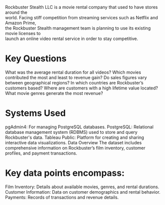 Rockbuster  Stealth  LLC  is  a  movie  rental  company  that  used  to  have  stores  around  the   
world.   Facing  stiff  competition  from  streaming  services  such  as  Netflix  and  Amazon  Prime,   
the  Rockbuster  Stealth  management  team  is  planning  to  use  its  existing  movie  licenses  to   
launch  an  online  video  rental  service  in  order  to  stay  competitive.  


<h1>Key Questions</h1>
  
What was the average rental duration for all videos?
Which movies contributed the most and least to revenue gain?
Do sales figures vary between geographical regions?
In which countries are Rockbuster’s customers based?
Where are customers with a high lifetime value located?
What movie genres generate the most revenue?

<h1>Systems Used</h1>
  
pgAdmin4: For managing PostgreSQL databases.
PostgreSQL: Relational database management system (RDBMS) used to store and query Rockbuster's data.
Tableau Public: Platform for creating and sharing interactive data visualizations.
Data Overview
The dataset includes comprehensive information on Rockbuster’s film inventory, customer profiles, and payment transactions.

<h1>Key data points encompass:</h1>
  
Film Inventory: Details about available movies, genres, and rental durations.
Customer Information: Data on customer demographics and rental behavior.
Payments: Records of transactions and revenue details.
